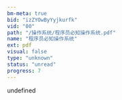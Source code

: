 ```yaml
---
bm-meta: true
bid: "izZYOwByYyjkurfk"
vid: "00"
path: "/操作系统/程序员必知操作系统.pdf"
name: "程序员必知操作系统"
ext: pdf
visual: false
type: "unknown"
status: "unread"
progress: 7
---
```

undefined